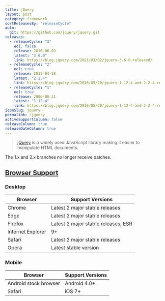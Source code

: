 ```yaml
---
title: jQuery
layout: post
category: framework
sortReleasesBy: "releaseCycle"
auto:
  git: https://github.com/jquery/jquery.git
releases:
  - releaseCycle: "3"
    eol: false
    release: 2016-06-09
    latest: "3.6.0"
    link: https://blog.jquery.com/2021/03/02/jquery-3-6-0-released/
  - releaseCycle: "2"
    eol: true
    release: 2013-04-18
    latest: "2.2.4"
    link: https://blog.jquery.com/2016/05/20/jquery-1-12-4-and-2-2-4-released/
  - releaseCycle: "1"
    eol: true
    release: 2006-08-31
    latest: "1.12.4"
    link: https://blog.jquery.com/2016/05/20/jquery-1-12-4-and-2-2-4-released/
iconSlug: jquery
permalink: /jquery
activeSupportColumn: false
releaseColumn: true
releaseDateColumn: true
---
```

> [jQuery](https://jquery.com/) is a widely used JavaScript library making it easier to manipulate HTML documents.

The 1.x and 2.x branches no longer receive patches.

## [Browser Support](https://jquery.com/browser-support/)

### Desktop

| Browser           | Support Versions                                                                                |
|-------------------|-------------------------------------------------------------------------------------------------|
| Chrome            | Latest 2 major stable releases                                                                  |
| Edge              | Latest 2 major stable releases                                                                  |
| Firefox           | Latest 2 major stable releases, [ESR](https://support.mozilla.org/kb/firefox-esr-release-cycle) |
| Internet Explorer | 9+                                                                                              |
| Safari            | Latest 2 major stable releases                                                                  |
| Opera             | Latest stable version                                                                           |

### Mobile

| Browser               | Support Versions               |
|-----------------------|--------------------------------|
| Android stock browser | Android 4.0+                   |
| Safari                | iOS 7+                         |
